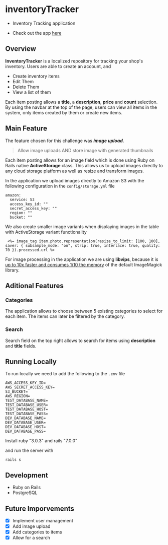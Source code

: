 # inventoryTracker
- Inventory Tracking application 

- Check out the app [here](https://boiling-harbor-00476.herokuapp.com/)

## Overview 

**InventoryTracker** is a localized repository for tracking your shop's inventory. Users are able to create an account, and 
- Create inventory items
- Edit Them
- Delete Them
- View a list of them


Each item posting allows a **title**, a **description**, **price** and **count** selection. By using the navbar at the top of the page, users can view all items in the system, only items created by them or create new items.

## Main Feature

The feature chosen for this challenge was ***image upload***.
> Allow image uploads AND store image with generated thumbnails

Each item posting allows for an image field which is done using Ruby on Rails native **ActiveStorage** class.
This allows us to upload images directly to any cloud storage platform as well as resize and transform images.

In the application we upload images directly to Amazon S3 with the following configuration in the `config/storage.yml` file
```
amazon:
  service: S3
  access_key_id: ""
  secret_access_key: ""
  region: ""
  bucket: ""
```

We also create smaller image variants when displaying images in the table with ActiveStorage variant functionality
```
 <%= image_tag item.photo.representation(resize_to_limit: [100, 100], saver: { subsample_mode: "on", strip: true, interlace: true, quality: 70 }).processed.url %>
```

For image processing in the application we are using **libvips**, because it is [up to 10x faster and consumes 1/10 the memory](https://github.com/libvips/libvips/wiki/Speed-and-memory-use) of the default ImageMagick library.

## Aditional Features

### Categories

The application allows to choose between 5 existing categories to select for each item.
The items can later be filtered by the category. 

### Search

Search field on the top right allows to search for items using **description** and **title** fields.

## Running Locally
To run locally we need to add the following to the `.env` file

```
AWS_ACCESS_KEY_ID=
AWS_SECRET_ACCESS_KEY=
S3_BUCKET=
AWS_REGION=
TEST_DATABASE_NAME=
TEST_DATABASE_USER=
TEST_DATABASE_HOST=
TEST_DATABASE_PASS=
DEV_DATABASE_NAME=
DEV_DATABASE_USER=
DEV_DATABASE_HOST=
DEV_DATABASE_PASS=
```

Install ruby "3.0.3" and  rails "7.0.0"

and run the server with 
```
rails s
```

## Development 

- Ruby on Rails
- PostgreSQL

## Future Imporvements
- [x] Implement user management
- [x] Add image upload
- [x] Add categories to items
- [x] Allow for a search 
